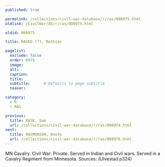 ```yaml
---
published: true

permalink: /collections/civil-war-database/r/ras/008975.html
oldlink: /CivilWar/db/r/ras/008975.html

oldid: 008975

title: RASKO (?), Mathias

pagelist:
  exclude: false
  order: 8975
  image: 
  alt:
  caption:
  title:
  subtitle:      # Defaults to page subtitle
  teaser:

category: 
  - R 
  - RAS

previous:
  title: RASK, Sam
  url: /collections/civil-war-database/r/ras/008974.html  
next:
  title: RASMONSON, Knute
  url: /collections/civil-war-database/r/ras/008976.html   
---
```

MN Cavalry. Civil War: Private. Served in Indian and Civil wars. Served in a Cavalry Regiment from Minnesota. Sources: (Ulvestad p324)